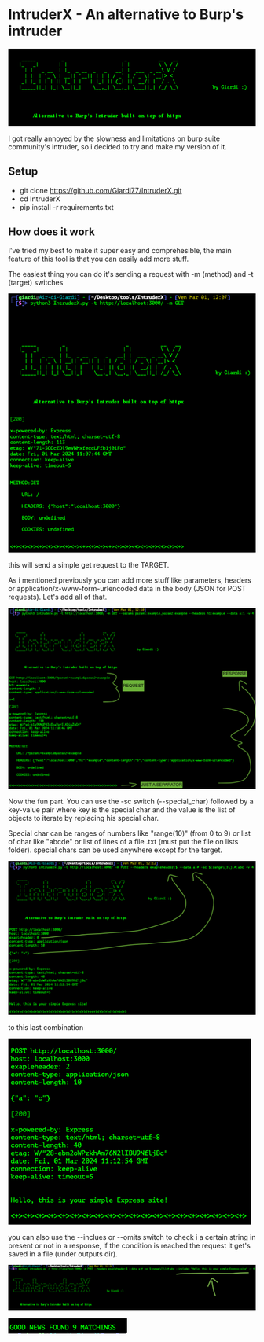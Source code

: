 # IntruderX - An alternative to Burp's intruder


![IntruderX menu](https://github.com/Giardi77/IntruderX/blob/main/IntruderX%20Tutorial%20images/LOGO.png?raw=true)

I got really annoyed by the slowness and limitations on burp suite community's intruder, so i decided to try and make my version of it.


## Setup

- git clone https://github.com/Giardi77/IntruderX.git
- cd IntruderX
- pip install -r requirements.txt

## How does it work

I've tried my best to make it super easy and comprehesible, the main feature of this tool is that you can easily add more stuff.

The easiest thing you can do it's sending a request with -m (method) and -t (target) switches


![simple req](https://github.com/Giardi77/IntruderX/blob/main/IntruderX%20Tutorial%20images/-m%20switch.png)


this will send a simple get request to the TARGET.

As i mentioned previously you can add more stuff like parameters, headers or application/x-www-form-urlencoded data in the body (JSON for POST requests).
Let's add all of that.


![custom req](https://github.com/Giardi77/IntruderX/blob/main/IntruderX%20Tutorial%20images/Custom%20params%2C%20headers%20and%20body.png?raw=true)


Now the fun part.
You can use the -sc switch (--special_char) followed by a key-value pair where key is the special char and the value is the list of objects to iterate by replacing his special char.

Special char can be ranges of numbers like "range(10)" (from 0 to 9) or list of char like "abcde" or list of lines of a file .txt (must put the file on lists folder).
special chars can be used anywhere except for the target.


![](https://github.com/Giardi77/IntruderX/blob/main/IntruderX%20Tutorial%20images/Combinations%20first.png?raw=true)


to this last combination


![](https://github.com/Giardi77/IntruderX/blob/main/IntruderX%20Tutorial%20images/Combinantions%20last.png?raw=true)


you can also use the --inclues or --omits switch to check i a certain string in present or not in a response, if the condition is reached the request it get's saved in a file (under outputs dir). 


![](https://github.com/Giardi77/IntruderX/blob/main/IntruderX%20Tutorial%20images/--includes%20switch.png?raw=true)


![](https://github.com/Giardi77/IntruderX/blob/main/IntruderX%20Tutorial%20images/Found%20matches.png?raw=true)
